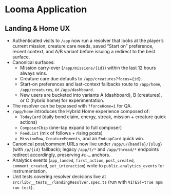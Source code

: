 # Looma Application

## Landing & Home UX

- Authenticated visits to `/app` now run a resolver that looks at the player’s current mission, creature care needs, saved “Start on” preference, recent context, and A/B variant before issuing a redirect to the best surface.
- Canonical surfaces:
  - Mission carry-over (`/app/missions/{id}`) within the last 12 hours always wins.
  - Creature care due defaults to `/app/creatures?focus={id}`.
  - Start-on preferences and last-context fallbacks route to `/app/home`, `/app/creatures`, or `/app/dashboard`.
  - New users are bucketed into variants A (dashboard), B (creatures), or C (hybrid home) for experimentation.
- The resolver can be bypassed with `?forceHome=1` for QA.
- `/app/home` introduces the Hybrid Home experience composed of:
  - `TodayCard` (daily bond claim, energy, streak, mission + creature quick actions)
  - `ComposerChip` (one-tap expand to full composer)
  - `FeedList` (mix of follows + rising posts)
  - `MissionRow`, `CreatureMoments`, and an `EndcapCard` quick win.
- Canonical post/comment URLs now live under `/app/u/{handle}/{slug}` (with `/p/{id}` fallback); legacy `/app/t/*` and `/app/thread/*` endpoints redirect accordingly, preserving `#c-…` anchors.
- Analytics events (`app_landed`, `first_action`, `post_created`, `comment_created`, `pet_interaction`) write to `public.analytics_events` for instrumentation.
- Unit tests covering resolver decisions live at `src/lib/__tests__/landingResolver.spec.ts` (run with `VITEST=true npm run test`).
